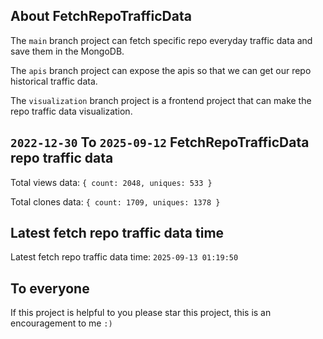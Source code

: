 ## About FetchRepoTrafficData

The `main` branch project can fetch specific repo everyday traffic data and save them in the MongoDB.

The `apis` branch project can expose the apis so that we can get our repo historical traffic data.

The `visualization` branch project is a frontend project that can make the repo traffic data visualization.

## `2022-12-30` To `2025-09-12` FetchRepoTrafficData repo traffic data

Total views data: `{ count: 2048, uniques: 533 }`

Total clones data: `{ count: 1709, uniques: 1378 }`

## Latest fetch repo traffic data time

Latest fetch repo traffic data time: `2025-09-13 01:19:50`

## To everyone

If this project is helpful to you please star this project, this is an encouragement to me `:)`



